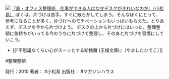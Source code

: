 [![](https://images-fe.ssl-images-amazon.com/images/I/51D9T5xVlFL._SL160_.jpg)](http://www.amazon.co.jp/exec/obidos/ASIN/4838721218/choiyaki81-22/ref=nosim)
[『超・オフィス整理術　仕事ができる人はなぜデスクがきれいなのか』（小松 易）](http://www.amazon.co.jp/exec/obidos/ASIN/4838721218/choiyaki81-22/ref=nosim)
ぼくは、片づけは苦手。すぐに散らかしてしまう。そんなぼくにとって、参考になることが多く、片づけへのモチベーションもいっぱいもらえた。とりあえず、デスクを今から片づけよう。
デスクの上から片づけにはいった。整理整頓に気持ちがいってる今のうちに片づけて整理し、そのあと片づけを習慣にしていこう。

- [[『不思議なくらい心がスーッとする断捨離 (王様文庫)』（やましたひでこ）]]

#整理整頓 

発行：2010
著者： #小松易
出版社： #マガジンハウス
